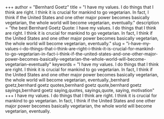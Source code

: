 +++
author = "Bernhard Goetz"
title = "I have my values. I do things that I think are right. I think it is crucial for mankind to go vegetarian. In fact, I think if the United States and one other major power becomes basically vegetarian, the whole world will become vegetarian, eventually."
description = "the best Bernhard Goetz Quote: I have my values. I do things that I think are right. I think it is crucial for mankind to go vegetarian. In fact, I think if the United States and one other major power becomes basically vegetarian, the whole world will become vegetarian, eventually."
slug = "i-have-my-values-i-do-things-that-i-think-are-right-i-think-it-is-crucial-for-mankind-to-go-vegetarian-in-fact-i-think-if-the-united-states-and-one-other-major-power-becomes-basically-vegetarian-the-whole-world-will-become-vegetarian-eventually"
keywords = "I have my values. I do things that I think are right. I think it is crucial for mankind to go vegetarian. In fact, I think if the United States and one other major power becomes basically vegetarian, the whole world will become vegetarian, eventually.,bernhard goetz,bernhard goetz quotes,bernhard goetz quote,bernhard goetz sayings,bernhard goetz saying,quotes, sayings,quote, saying, motivation"
+++
I have my values. I do things that I think are right. I think it is crucial for mankind to go vegetarian. In fact, I think if the United States and one other major power becomes basically vegetarian, the whole world will become vegetarian, eventually.
